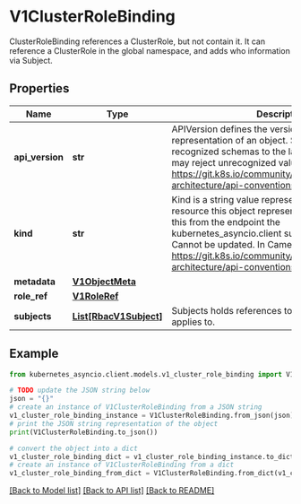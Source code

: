 # V1ClusterRoleBinding

ClusterRoleBinding references a ClusterRole, but not contain it.  It can reference a ClusterRole in the global namespace, and adds who information via Subject.

## Properties

Name | Type | Description | Notes
------------ | ------------- | ------------- | -------------
**api_version** | **str** | APIVersion defines the versioned schema of this representation of an object. Servers should convert recognized schemas to the latest internal value, and may reject unrecognized values. More info: https://git.k8s.io/community/contributors/devel/sig-architecture/api-conventions.md#resources | [optional] 
**kind** | **str** | Kind is a string value representing the REST resource this object represents. Servers may infer this from the endpoint the kubernetes_asyncio.client submits requests to. Cannot be updated. In CamelCase. More info: https://git.k8s.io/community/contributors/devel/sig-architecture/api-conventions.md#types-kinds | [optional] 
**metadata** | [**V1ObjectMeta**](V1ObjectMeta.md) |  | [optional] 
**role_ref** | [**V1RoleRef**](V1RoleRef.md) |  | 
**subjects** | [**List[RbacV1Subject]**](RbacV1Subject.md) | Subjects holds references to the objects the role applies to. | [optional] 

## Example

```python
from kubernetes_asyncio.client.models.v1_cluster_role_binding import V1ClusterRoleBinding

# TODO update the JSON string below
json = "{}"
# create an instance of V1ClusterRoleBinding from a JSON string
v1_cluster_role_binding_instance = V1ClusterRoleBinding.from_json(json)
# print the JSON string representation of the object
print(V1ClusterRoleBinding.to_json())

# convert the object into a dict
v1_cluster_role_binding_dict = v1_cluster_role_binding_instance.to_dict()
# create an instance of V1ClusterRoleBinding from a dict
v1_cluster_role_binding_from_dict = V1ClusterRoleBinding.from_dict(v1_cluster_role_binding_dict)
```
[[Back to Model list]](../README.md#documentation-for-models) [[Back to API list]](../README.md#documentation-for-api-endpoints) [[Back to README]](../README.md)


